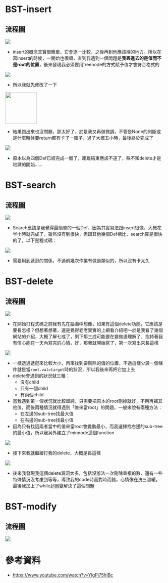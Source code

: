   # BST-insert
## 流程圖
<img src='https://github.com/eter0000/learningnotes/blob/master/images/insert.png'>
  
  * insert的概念其實很簡單，它會逐一比較，之後再到他應該待的地方。所以在寫insert的時候，一開始也很順，直到我遇到一個問題是**我丟進去的是值而不是root的位置**，後來發現我必須要用treenode的方式賦予值才會符合格式的
 
<img src='https://github.com/eter0000/learningnotes/blob/master/images/insert2.jpg'>
 
  * 所以我就先修改了一下

<img src='https://github.com/eter0000/learningnotes/blob/master/images/Insert1.jpg' weight=400 height=100>
  
  * 結果跑出來也沒問題，那太好了，於是我又再做微調，不管是None的判斷或是什麼時候要return都有卡了一陣子，過了大概五小時，最後終於完成了
  
  <img src='https://github.com/eter0000/learningnotes/blob/master/images/insert3.jpg'>
  
  * 原本以為四個Def已經完成一個了，距離結束應該不遠了，殊不知delete才是地獄的開始……
  
  # BST-search
## 流程圖
<img src='https://github.com/eter0000/learningnotes/blob/master/images/search.png'>

  * Search應該是我覺得最簡單的一個Def，因為其實寫法跟insert很像，大概花半小時就完成了，雖然沒有到很快，但跟其他幾個Def相比，search算是很快的了，以下是程式碼：
  <img src='https://github.com/eter0000/learningnotes/blob/master/images/search1.jpg'>
  
  * 需要用到遞迴的關係，不過前幾次作業有做過類似的，所以沒有卡太久
  
  # BST-delete
  ## 流程圖
  <img src='https://github.com/eter0000/learningnotes/blob/master/images/delete.png'>
  
  * 在開始打程式碼之前我有先在腦海中想像，如果有這個delete功能，它應該是要長怎樣？但想著想著，還是覺得老老實實的上網看介紹吧～於是我看了幾個網站的介紹，大概了解七成了，剩下那三成可能要在變做邊理解了，抱持著我有信心能在一天內寫完的心情，好，那我就開始寫了，第一次寫出來長這樣
  
  <img src='https://github.com/eter0000/learningnotes/blob/master/images/delete3.jpg'>
  
  * 一樣透過遞迴來比較大小，再來找到要刪除的值的位置，不過這樣少設一個條件就是當`root.val=target`時的狀況，所以我後來再把它加上去
  * delete會遇到的狀況就三種：
    * 沒有child
    * 只有一個child
    * 有兩個child
  * 當我遇到第一個狀況就比較單純，只需要把原本的root刪掉就好，不用再補其他值，而後兩種情況就得遇到「誰來當root」的問題，一般來說有兩種方法：
    * 在左邊的sub-tree找最大值
    * 在右邊的sub-tree找最小值
  * 因為只有找這兩者當中的值來當root會變動最小，而我選擇找右邊的sub-tree的最小值，所以我另外建立了minnode這個function
  
  <img src='https://github.com/eter0000/learningnotes/blob/master/images/minnode.jpg'>
  
  * 接下來我就繼續打我的delete，大概是長這樣
  
  <img src='https://github.com/eter0000/learningnotes/blob/master/images/delete4.jpg'>
  
  
  * 後來我發現我這個delete漏洞太多，包括沒辦法一次刪除重複的數、還有一些特殊情況沒考慮到等等，導致我的code時而對時而錯，心情像在洗三溫暖。
  最後我加上了while迴圈變解決了這個問題
  
  # BST-modify
  ## 流程圖
  
  <img src='https://github.com/eter0000/learningnotes/blob/master/images/modify.png'>
  
  
  # 參考資料
   * https://www.youtube.com/watch?v=YlgPi75hIBc
